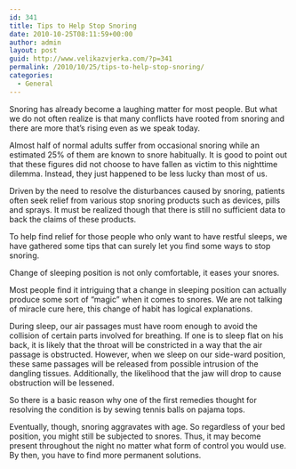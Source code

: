 ```yaml
---
id: 341
title: Tips to Help Stop Snoring
date: 2010-10-25T08:11:59+00:00
author: admin
layout: post
guid: http://www.velikazvjerka.com/?p=341
permalink: /2010/10/25/tips-to-help-stop-snoring/
categories:
  - General
---
```

Snoring has already become a laughing matter for most people. But what we do not often realize is that many conflicts have rooted from snoring and there are more that&#8217;s rising even as we speak today.

Almost half of normal adults suffer from occasional snoring while an estimated 25% of them are known to snore habitually. It is good to point out that these figures did not choose to have fallen as victim to this nighttime dilemma. Instead, they just happened to be less lucky than most of us.

Driven by the need to resolve the disturbances caused by snoring, patients often seek relief from various stop snoring products such as devices, pills and sprays. It must be realized though that there is still no sufficient data to back the claims of these products.

To help find relief for those people who only want to have restful sleeps, we have gathered some tips that can surely let you find some ways to stop snoring.

Change of sleeping position is not only comfortable, it eases your snores.

Most people find it intriguing that a change in sleeping position can actually produce some sort of &#8220;magic&#8221; when it comes to snores. We are not talking of miracle cure here, this change of habit has logical explanations.

During sleep, our air passages must have room enough to avoid the collision of certain parts involved for breathing. If one is to sleep flat on his back, it is likely that the throat will be constricted in a way that the air passage is obstructed. However, when we sleep on our side-ward position, these same passages will be released from possible intrusion of the dangling tissues. Additionally, the likelihood that the jaw will drop to cause obstruction will be lessened.

So there is a basic reason why one of the first remedies thought for resolving the condition is by sewing tennis balls on pajama tops.

Eventually, though, snoring aggravates with age. So regardless of your bed position, you might still be subjected to snores. Thus, it may become present throughout the night no matter what form of control you would use. By then, you have to find more permanent solutions.